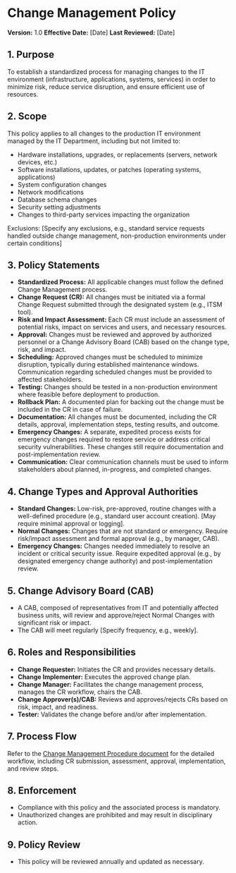 # Change Management Policy

**Version:** 1.0
**Effective Date:** [Date]
**Last Reviewed:** [Date]

## 1. Purpose

To establish a standardized process for managing changes to the IT environment (infrastructure, applications, systems, services) in order to minimize risk, reduce service disruption, and ensure efficient use of resources.

## 2. Scope

This policy applies to all changes to the production IT environment managed by the IT Department, including but not limited to:
*   Hardware installations, upgrades, or replacements (servers, network devices, etc.)
*   Software installations, updates, or patches (operating systems, applications)
*   System configuration changes
*   Network modifications
*   Database schema changes
*   Security setting adjustments
*   Changes to third-party services impacting the organization

Exclusions: [Specify any exclusions, e.g., standard service requests handled outside change management, non-production environments under certain conditions]

## 3. Policy Statements

*   **Standardized Process:** All applicable changes must follow the defined Change Management process.
*   **Change Request (CR):** All changes must be initiated via a formal Change Request submitted through the designated system (e.g., ITSM tool).
*   **Risk and Impact Assessment:** Each CR must include an assessment of potential risks, impact on services and users, and necessary resources.
*   **Approval:** Changes must be reviewed and approved by authorized personnel or a Change Advisory Board (CAB) based on the change type, risk, and impact.
*   **Scheduling:** Approved changes must be scheduled to minimize disruption, typically during established maintenance windows. Communication regarding scheduled changes must be provided to affected stakeholders.
*   **Testing:** Changes should be tested in a non-production environment where feasible before deployment to production.
*   **Rollback Plan:** A documented plan for backing out the change must be included in the CR in case of failure.
*   **Documentation:** All changes must be documented, including the CR details, approval, implementation steps, testing results, and outcome.
*   **Emergency Changes:** A separate, expedited process exists for emergency changes required to restore service or address critical security vulnerabilities. These changes still require documentation and post-implementation review.
*   **Communication:** Clear communication channels must be used to inform stakeholders about planned, in-progress, and completed changes.

## 4. Change Types and Approval Authorities

*   **Standard Changes:** Low-risk, pre-approved, routine changes with a well-defined procedure (e.g., standard user account creation). [May require minimal approval or logging].
*   **Normal Changes:** Changes that are not standard or emergency. Require risk/impact assessment and formal approval (e.g., by manager, CAB).
*   **Emergency Changes:** Changes needed immediately to resolve an incident or critical security issue. Require expedited approval (e.g., by designated emergency change authority) and post-implementation review.

## 5. Change Advisory Board (CAB)

*   A CAB, composed of representatives from IT and potentially affected business units, will review and approve/reject Normal Changes with significant risk or impact.
*   The CAB will meet regularly [Specify frequency, e.g., weekly].

## 6. Roles and Responsibilities

*   **Change Requester:** Initiates the CR and provides necessary details.
*   **Change Implementer:** Executes the approved change plan.
*   **Change Manager:** Facilitates the change management process, manages the CR workflow, chairs the CAB.
*   **Change Approver(s)/CAB:** Reviews and approves/rejects CRs based on risk, impact, and readiness.
*   **Tester:** Validates the change before and/or after implementation.

## 7. Process Flow

Refer to the [Change Management Procedure document](link-to-process-doc-if-exists) for the detailed workflow, including CR submission, assessment, approval, implementation, and review steps.

## 8. Enforcement

*   Compliance with this policy and the associated process is mandatory.
*   Unauthorized changes are prohibited and may result in disciplinary action.

## 9. Policy Review

*   This policy will be reviewed annually and updated as necessary. 